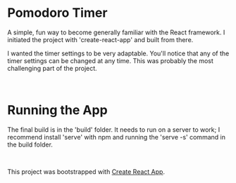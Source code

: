 
# Pomodoro Timer

A simple, fun way to become generally familiar with the React framework. I initiated the project with 'create-react-app' and built from there.

I wanted the timer settings to be very adaptable. You'll notice that any of the timer settings can be changed at any time. This was probably the most challenging part of the project. 

<br>

# Running the App

The final build is in the 'build' folder. It needs to run on a server to work; I recommend install 'serve' with npm and running the 'serve -s' command in the build folder.

<br>

This project was bootstrapped with [Create React App](https://github.com/facebook/create-react-app).

